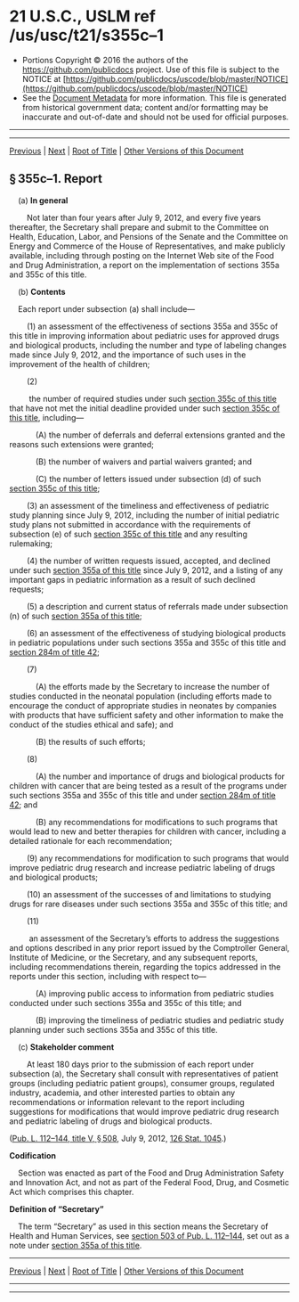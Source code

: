 ---
---

# 21 U.S.C., USLM ref /us/usc/t21/s355c–1

* Portions Copyright © 2016 the authors of the https://github.com/publicdocs project.
  Use of this file is subject to the NOTICE at [https://github.com/publicdocs/uscode/blob/master/NOTICE](https://github.com/publicdocs/uscode/blob/master/NOTICE)
* See the [Document Metadata](././../../../../../..//README.md) for more information.
  This file is generated from historical government data; content and/or formatting may be inaccurate and out-of-date and should not be used for official purposes.

----------
----------

[Previous](./../../../../../..//us/usc/t21/ch9/schV/ptA/m__us_usc_t21_s355c.md) | [Next](./../../../../../..//us/usc/t21/ch9/schV/ptA/m__us_usc_t21_s355d.md) | [Root of Title](./../../../../../../) | [Other Versions of this Document](https://publicdocs.github.io/go/links?ns=uslm&ref=%2Fus%2Fusc%2Ft21%2Fs355c%E2%80%931)

## § 355c–1. Report

    (a) __In general__ 

        Not later than four years after July 9, 2012, and every five years thereafter, the Secretary shall prepare and submit to the Committee on Health, Education, Labor, and Pensions of the Senate and the Committee on Energy and Commerce of the House of Representatives, and make publicly available, including through posting on the Internet Web site of the Food and Drug Administration, a report on the implementation of sections 355a and 355c of this title.

    (b) __Contents__ 

    Each report under subsection (a) shall include—

        (1) an assessment of the effectiveness of sections 355a and 355c of this title in improving information about pediatric uses for approved drugs and biological products, including the number and type of labeling changes made since July 9, 2012, and the importance of such uses in the improvement of the health of children;

        (2)

         the number of required studies under such [section 355c of this title][/us/usc/t21/s355c] that have not met the initial deadline provided under such [section 355c of this title][/us/usc/t21/s355c], including—

            (A) the number of deferrals and deferral extensions granted and the reasons such extensions were granted;

            (B) the number of waivers and partial waivers granted; and

            (C) the number of letters issued under subsection (d) of such [section 355c of this title][/us/usc/t21/s355c];

        (3) an assessment of the timeliness and effectiveness of pediatric study planning since July 9, 2012, including the number of initial pediatric study plans not submitted in accordance with the requirements of subsection (e) of such [section 355c of this title][/us/usc/t21/s355c] and any resulting rulemaking;

        (4) the number of written requests issued, accepted, and declined under such [section 355a of this title][/us/usc/t21/s355a] since July 9, 2012, and a listing of any important gaps in pediatric information as a result of such declined requests;

        (5) a description and current status of referrals made under subsection (n) of such [section 355a of this title][/us/usc/t21/s355a];

        (6) an assessment of the effectiveness of studying biological products in pediatric populations under such sections 355a and 355c of this title and [section 284m of title 42][/us/usc/t42/s284m];

        (7)

            (A) the efforts made by the Secretary to increase the number of studies conducted in the neonatal population (including efforts made to encourage the conduct of appropriate studies in neonates by companies with products that have sufficient safety and other information to make the conduct of the studies ethical and safe); and

            (B) the results of such efforts;

        (8)

            (A) the number and importance of drugs and biological products for children with cancer that are being tested as a result of the programs under such sections 355a and 355c of this title and under [section 284m of title 42][/us/usc/t42/s284m]; and

            (B) any recommendations for modifications to such programs that would lead to new and better therapies for children with cancer, including a detailed rationale for each recommendation;

        (9) any recommendations for modification to such programs that would improve pediatric drug research and increase pediatric labeling of drugs and biological products;

        (10) an assessment of the successes of and limitations to studying drugs for rare diseases under such sections 355a and 355c of this title; and

        (11)

         an assessment of the Secretary’s efforts to address the suggestions and options described in any prior report issued by the Comptroller General, Institute of Medicine, or the Secretary, and any subsequent reports, including recommendations therein, regarding the topics addressed in the reports under this section, including with respect to—

            (A) improving public access to information from pediatric studies conducted under such sections 355a and 355c of this title; and

            (B) improving the timeliness of pediatric studies and pediatric study planning under such sections 355a and 355c of this title.

    (c) __Stakeholder comment__ 

        At least 180 days prior to the submission of each report under subsection (a), the Secretary shall consult with representatives of patient groups (including pediatric patient groups), consumer groups, regulated industry, academia, and other interested parties to obtain any recommendations or information relevant to the report including suggestions for modifications that would improve pediatric drug research and pediatric labeling of drugs and biological products.

([Pub. L. 112–144, title V, § 508][/us/pl/112/144/s508], July 9, 2012, [126 Stat. 1045][/us/stat/126/1045].)

 __Codification__ 

    Section was enacted as part of the Food and Drug Administration Safety and Innovation Act, and not as part of the Federal Food, Drug, and Cosmetic Act which comprises this chapter.

 __Definition of “Secretary”__ 

    The term “Secretary” as used in this section means the Secretary of Health and Human Services, see [section 503 of Pub. L. 112–144][/us/pl/112/144/s503], set out as a note under [section 355a of this title][/us/usc/t21/s355a].

----------

[Previous](./../../../../../..//us/usc/t21/ch9/schV/ptA/m__us_usc_t21_s355c.md) | [Next](./../../../../../..//us/usc/t21/ch9/schV/ptA/m__us_usc_t21_s355d.md) | [Root of Title](./../../../../../../) | [Other Versions of this Document](https://publicdocs.github.io/go/links?ns=uslm&ref=%2Fus%2Fusc%2Ft21%2Fs355c%E2%80%931)

----------
----------

[/us/usc/t21/s355c]: https://publicdocs.github.io/go/links?ns=uslm&ref=%2Fus%2Fusc%2Ft21%2Fs355c
[/us/usc/t21/s355c]: https://publicdocs.github.io/go/links?ns=uslm&ref=%2Fus%2Fusc%2Ft21%2Fs355c
[/us/usc/t21/s355c]: https://publicdocs.github.io/go/links?ns=uslm&ref=%2Fus%2Fusc%2Ft21%2Fs355c
[/us/usc/t21/s355c]: https://publicdocs.github.io/go/links?ns=uslm&ref=%2Fus%2Fusc%2Ft21%2Fs355c
[/us/usc/t21/s355a]: https://publicdocs.github.io/go/links?ns=uslm&ref=%2Fus%2Fusc%2Ft21%2Fs355a
[/us/usc/t21/s355a]: https://publicdocs.github.io/go/links?ns=uslm&ref=%2Fus%2Fusc%2Ft21%2Fs355a
[/us/usc/t42/s284m]: https://publicdocs.github.io/go/links?ns=uslm&ref=%2Fus%2Fusc%2Ft42%2Fs284m
[/us/usc/t42/s284m]: https://publicdocs.github.io/go/links?ns=uslm&ref=%2Fus%2Fusc%2Ft42%2Fs284m
[/us/pl/112/144/s508]: https://publicdocs.github.io/go/links?ns=uslm&ref=%2Fus%2Fpl%2F112%2F144%2Fs508
[/us/stat/126/1045]: https://publicdocs.github.io/go/links?ns=uslm&ref=%2Fus%2Fstat%2F126%2F1045
[/us/pl/112/144/s503]: https://publicdocs.github.io/go/links?ns=uslm&ref=%2Fus%2Fpl%2F112%2F144%2Fs503
[/us/usc/t21/s355a]: https://publicdocs.github.io/go/links?ns=uslm&ref=%2Fus%2Fusc%2Ft21%2Fs355a


